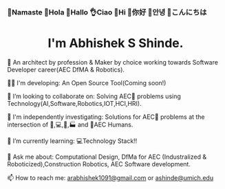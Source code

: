### 🙏Namaste  👋Hola   👋Hallo  👌Ciao  👋Hi  👋你好  👋안녕  👋こんにちは


# <h1 align="center">I'm Abhishek S Shinde.</h1>

👨 An architect by profession & Maker by choice working towards Software Developer career(AEC DfMA & Robotics).

👨‍💻 I'm developing: An Open Source Tool(Coming soon!)

👯 I’m looking to collaborate on: Solving AEC🚧 problems using Technology(AI,Software,Robotics,IOT,HCI,HRI).

🔭 I'm independently investigating:  Solutions for AEC🚧 problems at the intersection of 🦾,💻,🤖,🏭 and 👷AEC Humans.

🌱 I’m currently learning: 💻Technology Stack!!

💬 Ask me about: Computational Design, DfMa for AEC (Industralized & Roboticized),Construction Robotics, AEC Software development.

📫 How to reach me: arabhishek1091@gmail.com or ashinde@umich.edu



<!--
COMMENTED OUT README HERE v
**InquisitiveAS/InquisitiveAS** is a ✨ _special_ ✨ repository because its `README.md` (this file) appears on your GitHub profile.

Here are some ideas to get you started:

- 🔭 I’m currently working on ...
- 🌱 I’m currently learning ...
- 👯 I’m looking to collaborate on ...
- 🤔 I’m looking for help with ...
- 💬 Ask me about ...
- 📫 How to reach me: ...
- 😄 Pronouns: ...
- ⚡ Fun fact: ...
- ⚡ Passion: Digital & Robotic Fabrication,Computational Design for CAD Modeling,Data Science,Machine Learning & Deep Learning Techniques, Optimization,Perception & Sensing,Computer Vision,Robotics Engineering,Human Robot Interaction(HRI), Autonomous Robots ,Construction Robotics.

- 🔬 Specializing: Check this space out(More to come!)
-->

